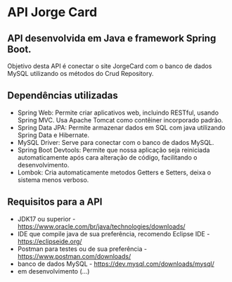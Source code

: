 # API Jorge Card

## API desenvolvida em Java e framework Spring Boot. 

Objetivo desta API é conectar o site JorgeCard com o banco de dados MySQL utilizando os métodos do Crud Repository.

## Dependências utilizadas
- Spring Web: Permite criar aplicativos web, incluindo RESTful, usando Spring MVC. Usa Apache Tomcat como contêiner incorporado padrão.
- Spring Data JPA: Permite armazenar dados em SQL com java utilizando Spring Data e Hibernate.
- MySQL Driver: Serve para conectar com o banco de dados MySQL.
- Spring Boot Devtools: Permite que nossa aplicação seja reiniciada automaticamente após cara alteração de código, facilitando o desenvolvimento.
- Lombok: Cria automaticamente metodos Getters e Setters, deixa o sistema menos verboso.

## Requisitos para a API
- JDK17 ou superior - https://www.oracle.com/br/java/technologies/downloads/
- IDE que compile java de sua preferência, recomendo Eclipse IDE - https://eclipseide.org/
- Postman para testes ou de sua preferência - https://www.postman.com/downloads/
- banco de dados MySQL - https://dev.mysql.com/downloads/mysql/ 
- em desenvolvimento (...)
